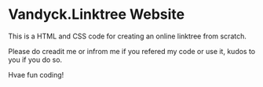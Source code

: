 # Vandyck.Linktree Website

This is a HTML and CSS code for creating an online linktree from scratch.

Please do creadit me or infrom me if you refered my code or use it, kudos to you if you do so.

Hvae fun coding!
